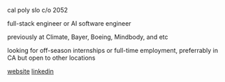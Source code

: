 cal poly slo c/o 2052 

full-stack engineer or AI software engineer

previously at Climate, Bayer, Boeing, Mindbody, and etc

looking for off-season internships or full-time employment, preferrably in CA but open to other locations

<a href="https://jlau.surge.sh/">website</a>
<a href="https://jlau.surge.sh/](https://www.linkedin.com/in/lau-justin/">linkedin</a>
